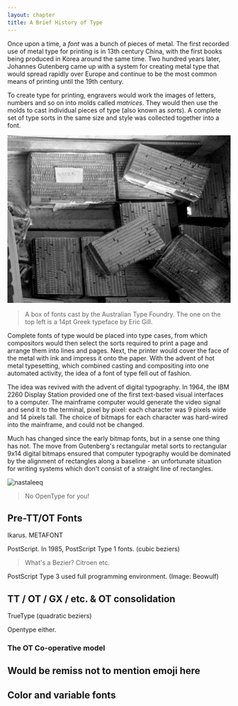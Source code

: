 ```yaml
---
layout: chapter
title: A Brief History of Type
---
```


Once upon a time, a *font* was a bunch of pieces of metal. The first recorded use of metal type for printing is in 13th century China, with the first books being produced in Korea around the same time. Two hundred years later, Johannes Gutenberg came up with a system for creating metal type that would spread rapidly over Europe and continue to be the most common means of printing until the 19th century.

To create type for printing, engravers would work the images of letters, numbers and so on into molds called *matrices*. They would then use the molds to cast individual pieces of type (also known as *sorts*). A complete set of type sorts in the same size and style was collected together into a font.

![font](history/fonts.jpg)

> A box of fonts cast by the Australian Type Foundry. The one on the top left is a 14pt Greek typeface by Eric Gill.

Complete fonts of type would be placed into type cases, from which compositors would then select the sorts required to print a page and arrange them into lines and pages. Next, the printer would cover the face of the metal with ink and impress it onto the paper. With the advent of hot metal typesetting, which combined casting and compositing into one automated activity, the idea of a font of type fell out of fashion.

The idea was revived with the advent of digital typography. In 1964, the IBM 2260 Display Station provided one of the first text-based visual interfaces to a computer. The mainframe computer would generate the video signal and send it to the terminal, pixel by pixel: each character was 9 pixels wide and 14 pixels tall. The choice of bitmaps for each character was hard-wired into the mainframe, and could not be changed.

Much has changed since the early bitmap fonts, but in a sense one thing has not. The move from Gutenberg's rectangular metal sorts to rectangular 9x14 digital bitmaps ensured that computer typography would be dominated by the alignment of rectangles along a baseline - an unfortunate situation for writing systems which don't consist of a straight line of rectangles.

![nastaleeq](http://en.stockholm.icro.ir/uploads/khat_148172.jpg)

> No OpenType for you!

## Pre-TT/OT Fonts

Ikarus.
METAFONT

PostScript. In 1985, PostScript Type 1 fonts. (cubic beziers)

> What's a Bezier? Citroen etc.

PostScript Type 3 used full programming environment. (Image: Beowulf)

## TT / OT / GX / etc. & OT consolidation

TrueType (quadratic beziers)

Opentype either.

### The OT Co-operative model
## Would be remiss not to mention emoji here
## Color and variable fonts